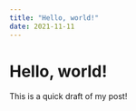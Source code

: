 ```yaml
---
title: "Hello, world!"
date: 2021-11-11
---
```


# Hello, world!

This is a quick draft of my post!
